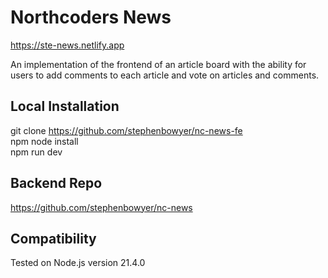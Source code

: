 # Northcoders News

https://ste-news.netlify.app
  
An implementation of the frontend of an article board with the ability for users to add comments to each article and vote on articles and comments.

## Local Installation
git clone https://github.com/stephenbowyer/nc-news-fe  
npm node install  
npm run dev  

## Backend Repo
https://github.com/stephenbowyer/nc-news

## Compatibility
Tested on Node.js version 21.4.0

